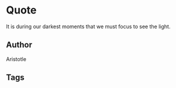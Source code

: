 # Quote

It is during our darkest moments that we must focus to see the light.

## Author

Aristotle

## Tags


